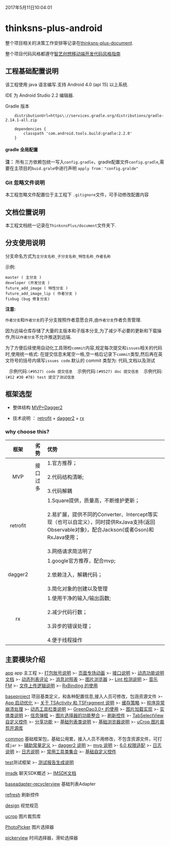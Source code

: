 2017年5月11日10:04:01
# thinksns-plus-android

整个项目相关的决策工作安排等记录在[thinksns-plus-document](https://github.com/zhiyicx/thinksns-plus-document).

整个项目代码风格都遵守[智艺创想移动端开发代码风格指南](https://github.com/zhiyicx/mobile-devices-code-style-guide)
## 工程基础配置说明

该工程使用 java 语言编写.支持 Android 4.0 (api 15) 以上系统.

IDE 为 Android Studio 2.2 编辑器.

Gradle 版本

```grovry
    distributionUrl=https\://services.gradle.org/distributions/gradle-2.14.1-all.zip

    dependencies {
        classpath 'com.android.tools.build:gradle:2.2.0'
    }
```
#### gradle 全局配置

**注：** 所有三方依赖包统一写入`config.gradle`，gradle配置文件`config.gradle`,需要在主项目的`buid.grale`中进行声明 `apply from："config.gralde"`

### Git 忽略文件说明

本工程忽略文件配置位于主工程下 `.gitignore`文件，可手动修改配置内容

## 文档位置说明

本工程文档统一记录在`ThinksnsPlus/document`文件夹下.

## 分支使用说明

分支命名方式为`主分支名称_子分支名称_特性名称_作者名称`

示例:

```shell
master ( 主分支 )
developer (开发分支 )
future_add_image ( 特性分支 )
future_add_image_lip ( 作者分支 )
fixbug (bug 修复分支)

```

**注意:**

`作者分支`和`作者分支`的子分支按照作者意愿合并,由`作者分支`作者负责管理.

因为远端仓库存储了大量的主版本和子版本分支,为了减少不必要的更新和下载操作,所以`作者分支`不允许推送到远端.

为了方便后续使用自动化工具筛检`commit`内容,规定每次提交和`issues`相关的代码时,使用统一格式: 在提交信息末尾空一格,空一格后记录下`commit`类型,然后再在英文符号的括号内填写`issues code`.默认的 commit 类型为: 代码,文档以及测试

    示例代码:```(#9527) code 提交信息```
    示例代码:```(#9527) doc 提交信息```
    示例代码:```(#12 #30 #78) test 提交了测试信息```

## 框架选型

- 整体结构   [MVP+Dagger2](https://github.com/googlesamples/android-architecture/tree/todo-mvp-dagger/)

- 技术说明 ：  [retrofit](https://github.com/square/retrofit) + [dagger2](https://google.github.io/dagger/) + [rx](http://reactivex.io/)


###   why choose this?


| 框架 | 劣势 | 优势 |
|:-------------:|:-------------:|:-------------|
|MVP|接口过多|1.官方推荐；<br><br>2.代码结构清晰;<br><br>3.代码解耦|
|retrofit||1.Square提供，质量高，不断维护更新；<br><br>2.易扩展，提供不同的Converter、Intercept等实现（也可以自定义），同时提供RxJava支持(返回Observable对象)，配合Jackson(或者Gson)和RxJava使用；<br><br>3.网络请求简洁明了
|dagger2||1.google官方推荐，配合mvp;<br><br>2.依赖注入，解耦代码；<br><br>3.简化对象的创建以及管理|
|rx||1.使用干净的输入/输出函数;<br><br>2.减少代码行数；<br><br>3.异步的错误处理；<br><br>4.便于线程操作|


## 主要模块介绍

[app](document/app/APP.md) app 主工程
    >- [打包账号说明](document/app/KEYSTORE_EXPLANATION.md)
    >- [页面专场动画](document/app/ACTIVITYANIMATION.md)
    >- [接口说明](document/app/API.md)
    >- [动态功能说明文档](document/app/DYNAMIC.md)
    >- [动态列表评论](document/app/DYNAMICLISTCOMMENT.md)
    >- [消息对照表](document/app/ERROR_MESSAGE_CODE.md)
    >- [图片浏览器](document/app/GALLERY.md)
    >- [Lint 检测说明](document/app/LINT.md)
    >- [音乐 FM](document/app/MUSIC_FM.md)
    >- [文件上传逻辑说明](document/app/UPLOADFILE.md)
    >- [RxBinding 的使用](document/app/RXBINDING.md)

[baseproject](document/baseproject/BASEPROJECT.md) 项目基类定义，和各种配置信息,接入人员可修改，包涵资源文件
    >- [App 启动优化](document/baseproject/APPLAUNCHEROPTIMIZE.md)
    >- [关于 TSActivity 和 TSFragment 说明](document/baseproject/BASEClASS.md)
    >- [缓存策略](document/baseproject/CACHE.md)
    >- [程序异常崩溃处理](document/baseproject/CRASHHANDLER.md)
    >- [动态工具栏类说明](document/baseproject/DYNAMICMENU.md)
    >- [GreenDao3.0+ 的使用](document/baseproject/GREENDAO.md)
    >- [图片加载实现](document/baseproject/IMAGELOADER.md)
    >- [实体类说明](document/baseproject/JAVABEAN.md)
    >- [信息弹框](document/baseproject/LOADINGDIALOG.md)
    >- [图片选择器的功能整合](document/baseproject/PHOTOSELECTOR.md)
    >- [刷新控件](document/baseproject/REFRESH.md)
    >- [TabSelectView 自定义控件](document/baseproject/TABSELECTVIEW.md)
    >- [分享功能](document/baseproject/THIRDSHARE.md)
    >- [基础列表类说明](document/baseproject/TSLISTFRAGMENT.md)
    >- [基础浏览器说明](document/baseproject/TSWEBFRAGMENT.md)
    >- [uCrop 图片裁剪开源库](document/baseproject/UCROP.md)

[common](document/common/COMMON.md) 基础框架包，基础公用累，接入人员不用修改，不包含资源文件，可打成`jar`
    >- [辅助常量定义](document/common/CONSTANTCONFIG.md)
    >- [dagger2 说明](document/common/DAGGER2.md)
    >- [mvp 说明](document/common/MVP.md)
    >- [6.0 权限适配](document/common/PERMISSION.md)
    >- [日志说明](document/common/LOG.md)
    >- [日志说明](document/common/LOG.md)
    >- [常用工具类集合](document/common/UTILS.md)
    >- [基础自定义控件](document/common/WIDGET.md)

[test](document/test/TEST.md)测试框架
    >- [测试报告生成说明](document/test/TESTREPORT.md)

[imsdk](document/imsdk/STRUCTURE.md) 聊天SDK概述
    >- [IMSDK文档](document/imsdk/MANUAL.md.md)

[baseadapter-recyclerview](document/baseadapter/BASEADAPTER.md) 基础列表Adapter

[refresh](document/refresh/REFRESH.md) 刷新控件

[design](document/design/DESIGN.md) 视觉规范

[ucrop](document/baseproject/UCROP.md) 图片裁剪库

[PhotoPicker](document/baseproject/PHOTOPICKER.md) 图片选择器

[pickerview](pickerview/README.md)  时间选择器，滑轮选择器
